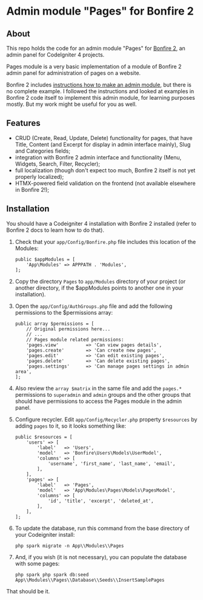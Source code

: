# Admin module "Pages" for Bonfire 2

## About

This repo holds the code for an admin module "Pages" for [Bonfire 2](https://github.com/lonnieezell/Bonfire2), an admin panel for CodeIgniter 4 projects.

Pages module is a very basic implementation of a module of Bonfire 2 admin panel for administration of pages on a website. 

Bonfire 2 includes [instructions how to make an admin module](https://github.com/lonnieezell/Bonfire2/blob/develop/docs/building_admin_modules/index.md), but there is no complete example. I followed the instructions and looked at examples in Bonfire 2 code itself to implement this admin module, for learning purposes mostly. But my work might be useful for you as well.

## Features

- CRUD (Create, Read, Update, Delete) functionality for pages, that have Title, Content (and Excerpt for display in admin interface mainly), Slug and Categories fields;
- integration with Bonfire 2 admin interface and functionality (Menu, Widgets, Search, Filter, Recycler);
- full localization (though don't expect too much, Bonfire 2 itself is not yet properly localized);
- HTMX-powered field validation on the frontend (not available elsewhere in Bonfire 2!);

## Installation

You should have a Codeigniter 4 installation with  Bonfire 2 installed (refer to Bonfire 2 docs to learn how to do that). 

1. Check that your `app/Config/Bonfire.php` file includes this location of the Modules: 

    ```
    public $appModules = [
        'App\Modules' => APPPATH . 'Modules',
    ];
    ```

2. Copy the directory `Pages` to `app/Modules` directory of your project (or another directory, if the $appModules points to another one in your installation). 

3. Open the `app/Config/AuthGroups.php` file and add the following permissions to the $permissions array:

    ```
    public array $permissions = [
        // Original permissions here...
        // ...
        // Pages module related permissions: 
        'pages.view'          => 'Can view pages details',
        'pages.create'        => 'Can create new pages',
        'pages.edit'          => 'Can edit existing pages',
        'pages.delete'        => 'Can delete existing pages',
        'pages.settings'      => 'Can manage pages settings in admin area',
    ];
    ```

5. Also review the `array $matrix` in the same file and add the `pages.*` permissions to `superadmin` and `admin` groups and the other groups that should have permissions to access the Pages module in the admin panel. 

6. Configure recycler. Edit `app/Config/Recycler.php` property `$resources` by adding `pages` to it, so it looks something like:

    ```
    public $resources = [
        'users' => [
            'label'   => 'Users',
            'model'   => 'Bonfire\Users\Models\UserModel',
            'columns' => [
                'username', 'first_name', 'last_name', 'email',
            ],
        ],
        'pages' => [
            'label'   => 'Pages',
            'model'   => 'App\Modules\Pages\Models\PagesModel',
            'columns' => [
                'id', 'title', 'excerpt', 'deleted_at',
            ],
        ],
    ];
    ```

7. To update the database, run this command from the base directory of your Codeigniter install: 

    `php spark migrate -n App\\Modules\\Pages`

8. And, if you wish (it is not necessary), you can populate the database with some pages: 

    `php spark php spark db:seed App\\Modules\\Pages\\Database\\Seeds\\InsertSamplePages`

That should be it. 
